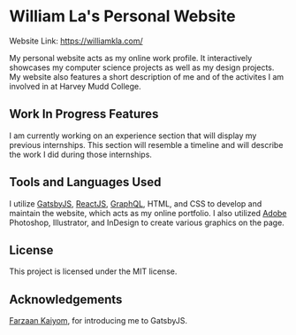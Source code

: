 # William La's Personal Website
Website Link: https://williamkla.com/

My personal website acts as my online work profile. It interactively showcases my computer science projects as well as my design projects. My website also features a short description of me and of the activites I am involved in at Harvey Mudd College.

Work In Progress Features
-------------------------
I am currently working on an experience section that will display my previous internships. This section will resemble a timeline and will describe the work I did during those internships.

Tools and Languages Used
-------------------------
I utilize [GatsbyJS](https://www.gatsbyjs.org/), [ReactJS](https://reactjs.org/), [GraphQL](https://graphql.org/), HTML, and CSS to develop and maintain the website, which acts as my online portfolio. I also utilized [Adobe](https://www.adobe.com/) Photoshop, Illustrator, and InDesign to create various graphics on the page.

License
-------
This project is licensed under the MIT license.

Acknowledgements
----------------
[Farzaan Kaiyom](https://github.com/farzaank), for introducing me to GatsbyJS.

